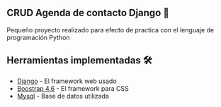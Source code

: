 ## CRUD Agenda de contacto Django 🚀

Pequeño proyecto realizado para efecto de practica con el lenguaje de programación Python

## Herramientas implementadas 🛠️

* [Django](https://www.djangoproject.com/) - El framework web usado
* [Boostrap 4.6](https://getbootstrap.com/) - El framework para CSS
* [Mysql](https://www.mysql.com/) - Base de datos utilizada 

